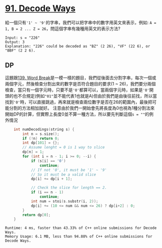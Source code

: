 # [91. Decode Ways](https://leetcode.com/problems/decode-ways/)

給一個只有`'1' ~ '9'`的字串，我們可以把字串中的數字用英文來表示，例如: `A = 1, B = 2 ... Z = 26`，問這個字串有幾種用英文的表示方法?

```
Input: s = "226"
Output: 3
Explanation: "226" could be decoded as "BZ" (2 26), "VF" (22 6), or "BBF" (2 2 6).
```

## DP
這題跟[139. Word Break](https://leetcode.com/problems/word-break/)是一模一樣的題目，我們從後面去分割字串，每次一個或兩個字元，然後檢查分割出來的數字是否符合題目的要求(1 ~ 26)，我們要分兩個檢查，當只有一個字元時，只要不是`'0'`都算可以，當兩個字元時，如果是`'0'`開頭的也不合規定(例如`"01"`並不能代表1也就是A)但由於我們是由後往前找，所以當找到`'0'`時，可以直接跳過，再來就是檢查兩位數字是否在26的範圍內，最後把可能分割的方法相加就好。
注意由於我們一開始會先將長度為0也視為1種分割法來開始DP的計算，但實際上長度0並不算一種方法，所以要先判斷這個`s = ""`的例外情況

```cpp
    int numDecodings(string s) {
        int n = s.size();
        if (!n) return 0;
        int dp[101] = {};
        // Assume lenght = 0 is 1 way to slice
        dp[n] = 1;
        for (int i = n - 1; i >= 0; --i) {
            if (s[i] == '0')
                continue;
            // If not '0', it must be '1' ~ '9'
            // So it must be a valid slice
            dp[i] += dp[i + 1];

            // Check the slice for length == 2.
            if (i == n - 1)
                continue;
            int num = stoi(s.substr(i, 2));
            dp[i] += (10 <= num && num <= 26) ? dp[i+2] : 0;
        }
        return dp[0];
    }
```

```
Runtime: 4 ms, faster than 43.33% of C++ online submissions for Decode Ways.
Memory Usage: 6.1 MB, less than 94.88% of C++ online submissions for Decode Ways.
```
